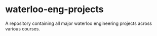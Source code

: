 # waterloo-eng-projects
A repository containing all major waterloo engineering projects across various courses. 
